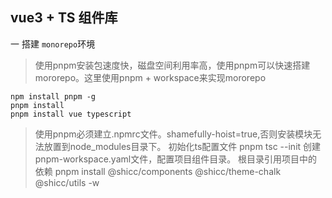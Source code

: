 ## vue3 + TS 组件库
一  搭建 `monorepo`环境
> 使用pnpm安装包速度快，磁盘空间利用率高，使用pnpm可以快速搭建mororepo。这里使用pnpm + workspace来实现mororepo
```
npm install pnpm -g 
pnpm install
pnpm install vue typescript
```
> 使用pnpm必须建立.npmrc文件。shamefully-hoist=true,否则安装模块无法放置到node_modules目录下。
> 初始化ts配置文件 pnpm tsc --init
> 创建pnpm-workspace.yaml文件，配置项目组件目录。
> 根目录引用项目中的依赖
pnpm install @shicc/components @shicc/theme-chalk @shicc/utils  -w
